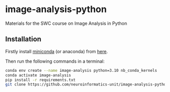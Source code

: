 # image-analysis-python
Materials for the SWC course on Image Analysis in Python

## Installation

Firstly install [miniconda](https://docs.brainglobe.info/cellfinder/using-conda) (or anaconda) from [here](https://docs.conda.io/en/latest/miniconda.html). 

Then run the following commands in a terminal:
```bash
conda env create --name image-analysis python=3.10 nb_conda_kernels
conda activate image-analysis
pip install -r requirements.txt
git clone https://github.com/neuroinformatics-unit/image-analysis-python
```
